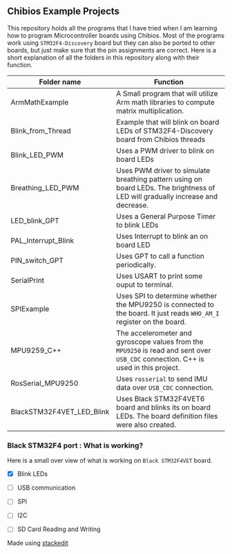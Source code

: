 ## Chibios Example Projects
This repository holds all the programs that I have tried when I am learning how to program Microcontroller boards using Chibios. Most of the programs work using `STM32F4-Discovery` board but they can also be ported to other boards, but just make sure that the pin assignments are correct. 
Here is a short explanation of all the folders in this repository along with their function.


| Folder name | Function |
|---|---|
| ArmMathExample | A Small program that will utilize Arm math libraries to compute matrix multiplication.|
| Blink_from_Thread | Example that will blink on board LEDs of STM32F4-Discovery board from Chibios threads |
| Blink_LED_PWM | Uses a PWM driver to blink on board LEDs |
| Breathing_LED_PWM| Uses PWM driver to simulate breathing pattern using on board LEDs. The brightness of LED will gradually increase and decrease.|
| LED_blink_GPT | Uses a General Purpose Timer to blink LEDs |
| PAL_Interrupt_Blink | Uses Interrupt to blink an on board LED |
| PIN_switch_GPT | Uses GPT to call a function periodically.|
| SerialPrint | Uses USART to print some ouput to terminal. |
| SPIExample | Uses SPI to determine whether the MPU9250 is connected to the board. It just reads `WHO_AM_I` register on the board. |
| MPU9259_C++ | The accelerometer and gyroscope values from the `MPU9250` is read and sent over `USB_CDC` connection. C++ is used in this project.|
| RosSerial_MPU9250 | Uses `rosserial` to send IMU data over `USB_CDC` connection.|
| BlackSTM32F4VET_LED_Blink | Uses Black STM32F4VET6 board and blinks its on board LEDs. The board definition files were also created. |


### Black STM32F4 port : What is working?
Here is a small over view of what is working on `Black STM32F4VET` board.


 - [x] Blink LEDs
 - [ ] USB communication
 - [ ] SPI
 - [ ] I2C
 - [ ] SD Card Reading and Writing


 Made using [stackedit](https://stackedit.io/app#)
<!--stackedit_data:
eyJoaXN0b3J5IjpbNzg0NDEwMDFdfQ==
-->